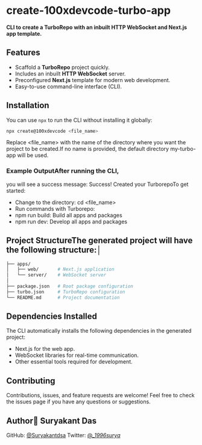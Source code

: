 # create-100xdevcode-turbo-app

**CLI to create a TurboRepo with an inbuilt HTTP WebSocket and Next.js app template.**

## Features

- Scaffold a **TurboRepo** project quickly.
- Includes an inbuilt **HTTP WebSocket** server.
- Preconfigured **Next.js** template for modern web development.
- Easy-to-use command-line interface (CLI).

## Installation

You can use `npx` to run the CLI without installing it globally:

```bash
npx create@100xdevcode <file_name>
```

Replace &lt;file_name&gt; with the name of the directory where you want the project to be created.If no name is provided, the default directory my-turbo-app will be used.

### Example OutputAfter running the CLI,

you will see a success message:
Success! Created your TurborepoTo get started:

- Change to the directory: cd &lt;file_name&gt;
- Run commands with Turborepo:&nbsp; &nbsp;
- npm run build: Build all apps and packages&nbsp; &nbsp;
- npm run dev: Develop all apps and packages

## Project StructureThe generated project will have the following structure:│

```bash
├── apps/
│   ├── web/       # Next.js application
│   └── server/    # WebSocket server
│
├── package.json   # Root package configuration
├── turbo.json     # TurboRepo configuration
└── README.md      # Project documentation
```

## Dependencies Installed

The CLI automatically installs the following dependencies in the generated project:

- Next.js for the web app.
- WebSocket libraries for real-time communication.
- Other essential tools required for development.

## Contributing

Contributions, issues, and feature requests are welcome! Feel free to check the issues page if you have any questions or suggestions.

## Author👤 Suryakant Das

GitHub: [@Suryakantdsa](http://github.com/Suryakantdsa)
Twitter: [@_\_1996surya_](https://x.com/_1996surya)

```

```
